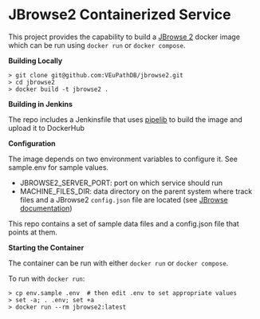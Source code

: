 # JBrowse2 Containerized Service

This project provides the capability to build a [JBrowse 2](https://jbrowse.org/jb2) docker image which can be run using `docker run` or `docker compose`.

**Building Locally**

```
> git clone git@github.com:VEuPathDB/jbrowse2.git
> cd jbrowse2
> docker build -t jbrowse2 .
```

**Building in Jenkins**

The repo includes a Jenkinsfile that uses [pipelib](https://github.com/VEuPathDB/pipelib) to build the image and upload it to DockerHub

**Configuration**

The image depends on two environment variables to configure it.  See sample.env for sample values.

- JBROWSE2_SERVER_PORT: port on which service should run
- MACHINE_FILES_DIR: data directory on the parent system where track files and a JBrowse2 `config.json` file are located (see [JBrowse documentation](https://jbrowse.org/jb2/docs/))

This repo contains a set of sample data files and a config.json file that points at them.

**Starting the Container**

The container can be run with either `docker run` or `docker compose`.

To run with `docker run`:
```
> cp env.sample .env  # then edit .env to set appropriate values
> set -a; . .env; set +a
> docker run --rm jbrowse2:latest
```

